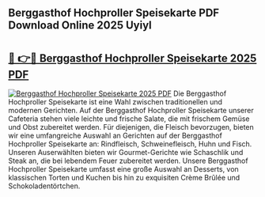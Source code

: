 ## Berggasthof Hochproller Speisekarte PDF Download Online 2025 UyiyI

# <h2><a href="http://gce8fvp.nevu.top/?p=Berggasthof+Hochproller+Speisekarte">🔗 👉🔴 Berggasthof Hochproller Speisekarte 2025 PDF</a></h2>

[![Berggasthof Hochproller Speisekarte 2025 PDF](https://i.imgur.com/dBaPXMq.png)](http://gce8fvp.nevu.top/?p=Berggasthof+Hochproller+Speisekarte)
Die Berggasthof Hochproller Speisekarte ist eine Wahl zwischen traditionellen und modernen Gerichten. Auf der Berggasthof Hochproller Speisekarte unserer Cafeteria stehen viele leichte und frische Salate, die mit frischem Gemüse und Obst zubereitet werden. Für diejenigen, die Fleisch bevorzugen, bieten wir eine umfangreiche Auswahl an Gerichten auf der Berggasthof Hochproller Speisekarte an: Rindfleisch, Schweinefleisch, Huhn und Fisch. Unseren Auserwählten bieten wir Gourmet-Gerichte wie Schaschlik und Steak an, die bei lebendem Feuer zubereitet werden. Unsere Berggasthof Hochproller Speisekarte umfasst eine große Auswahl an Desserts, von klassischen Torten und Kuchen bis hin zu exquisiten Crème Brûlée und Schokoladentörtchen.
